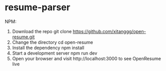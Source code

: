 # resume-parser

NPM:
1. Download the repo git clone https://github.com/xitanggg/open-resume.git
2. Change the directory cd open-resume
3. Install the dependency npm install
4. Start a development server npm run dev
5. Open your browser and visit http://localhost:3000 to see OpenResume live
